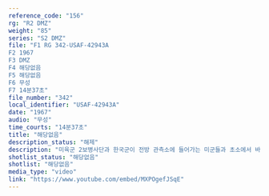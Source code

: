 ```yaml
---
reference_code: "156"
rg: "R2 DMZ"
weight: "85"
series: "S2 DMZ"
file: "F1 RG 342-USAF-42943A
F2 1967
F3 DMZ 
F4 해당없음
F5 해당없음 
F6 무성 
F7 14분37초"
file_number: "342"
local_identifier: "USAF-42943A"
date: "1967"
audio: "무성"
time_courts: "14분37초"
title: "해당없음"
description_status: "해제"
description: "미육군 2보병사단과 한국군이 전방 관측소에 들어가는 미군들과 초소에서 바라보는 북한 지역, 전차로 이동하는 장면 등이 담겨 있다. 미군과 한국군의 수사팀이 미확인 병사가 도랑에 사망한 것을 보여주고, 전초 기지에 기관총을 거취한 상태에 있는 미군이 나온다. "
shotlist_status: "해당없음"
shotlist: "해당없음"
media_type: "video"
link: "https://www.youtube.com/embed/MXPOgefJSqE"
---
```

